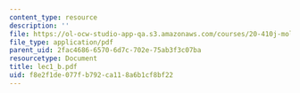```yaml
---
content_type: resource
description: ''
file: https://ol-ocw-studio-app-qa.s3.amazonaws.com/courses/20-410j-molecular-cellular-and-tissue-biomechanics-be-410j-spring-2003/f8e2f1de077fb792ca118a6b1cf8bf22_lec1_b.pdf
file_type: application/pdf
parent_uid: 2fac4686-6570-6d7c-702e-75ab3f3c07ba
resourcetype: Document
title: lec1_b.pdf
uid: f8e2f1de-077f-b792-ca11-8a6b1cf8bf22
---
```

